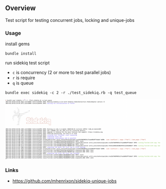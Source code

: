 ## Overview

Test script for testing concurrent jobs, locking and unique-jobs 

### Usage

install gems
```shell
bundle install
```

run sidekiq test script
- `c` is concurrency (2 or more to test parallel jobs) 
- `r` is require
- `q` is queue
 
```shell
bundle exec sidekiq -c 2 -r ./test_sidekiq.rb -q test_queue
```

![image](./log_output.png)

### Links
- https://github.com/mhenrixon/sidekiq-unique-jobs
